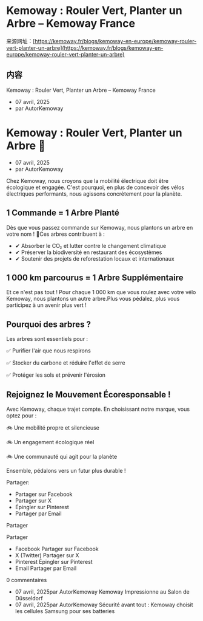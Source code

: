 # Kemoway : Rouler Vert, Planter un Arbre – Kemoway France

来源网址：[https://kemoway.fr/blogs/kemoway-en-europe/kemoway-rouler-vert-planter-un-arbre](https://kemoway.fr/blogs/kemoway-en-europe/kemoway-rouler-vert-planter-un-arbre)

## 内容

<link rel="stylesheet" href="/kmy/assets/css/markdown.css">

Kemoway : Rouler Vert, Planter un Arbre – Kemoway France

- 07 avril, 2025
- par AutorKemoway

# Kemoway : Rouler Vert, Planter un Arbre 🌱

- 07 avril, 2025
- par AutorKemoway

Chez Kemoway, nous croyons que la mobilité électrique doit être écologique et engagée. C'est pourquoi, en plus de concevoir des vélos électriques performants, nous agissons concrètement pour la planète.

## 1 Commande = 1 Arbre Planté

Dès que vous passez commande sur Kemoway, nous plantons un arbre en votre nom ! 🌳Ces arbres contribuent à :

- ✔ Absorber le CO₂ et lutter contre le changement climatique
- ✔ Préserver la biodiversité en restaurant des écosystèmes
- ✔ Soutenir des projets de reforestation locaux et internationaux

## 1 000 km parcourus = 1 Arbre Supplémentaire

Et ce n'est pas tout ! Pour chaque 1 000 km que vous roulez avec votre vélo Kemoway, nous plantons un autre arbre.Plus vous pédalez, plus vous participez à un avenir plus vert !

## Pourquoi des arbres ?

Les arbres sont essentiels pour :

✅ Purifier l'air que nous respirons

✅ Stocker du carbone et réduire l'effet de serre

✅ Protéger les sols et prévenir l'érosion

## Rejoignez le Mouvement Écoresponsable !

Avec Kemoway, chaque trajet compte. En choisissant notre marque, vous optez pour :

🚲 Une mobilité propre et silencieuse

🚲 Un engagement écologique réel

🚲 Une communauté qui agit pour la planète

Ensemble, pédalons vers un futur plus durable !

Partager:

- Partager sur Facebook
- Partager sur X
- Épingler sur Pinterest
- Partager par Email

Partager

Partager

- Facebook Partager sur Facebook
- X (Twitter) Partager sur X
- Pinterest Épingler sur Pinterest
- Email Partager par Email

0 commentaires

- 07 avril, 2025par AutorKemoway Kemoway Impressionne au Salon de Düsseldorf
- 07 avril, 2025par AutorKemoway Sécurité avant tout : Kemoway choisit les cellules Samsung pour ses batteries
